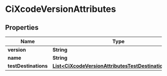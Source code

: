 

# CiXcodeVersionAttributes


## Properties

| Name | Type | Description | Notes |
|------------ | ------------- | ------------- | -------------|
|**version** | **String** |  |  [optional] |
|**name** | **String** |  |  [optional] |
|**testDestinations** | [**List&lt;CiXcodeVersionAttributesTestDestinationsInner&gt;**](CiXcodeVersionAttributesTestDestinationsInner.md) |  |  [optional] |



